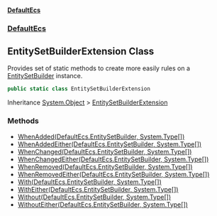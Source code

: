 #### [DefaultEcs](./index.md 'index')
### [DefaultEcs](./DefaultEcs.md 'DefaultEcs')
## EntitySetBuilderExtension Class
Provides set of static methods to create more easily rules on a [EntitySetBuilder](./DefaultEcs-EntitySetBuilder.md 'DefaultEcs.EntitySetBuilder') instance.  
```C#
public static class EntitySetBuilderExtension
```
Inheritance [System.Object](https://docs.microsoft.com/en-us/dotnet/api/System.Object 'System.Object') &gt; [EntitySetBuilderExtension](./DefaultEcs-EntitySetBuilderExtension.md 'DefaultEcs.EntitySetBuilderExtension')  
### Methods
- [WhenAdded(DefaultEcs.EntitySetBuilder, System.Type[])](./DefaultEcs-EntitySetBuilderExtension-WhenAdded(DefaultEcs-EntitySetBuilder_System-Type--).md 'DefaultEcs.EntitySetBuilderExtension.WhenAdded(DefaultEcs.EntitySetBuilder, System.Type[])')
- [WhenAddedEither(DefaultEcs.EntitySetBuilder, System.Type[])](./DefaultEcs-EntitySetBuilderExtension-WhenAddedEither(DefaultEcs-EntitySetBuilder_System-Type--).md 'DefaultEcs.EntitySetBuilderExtension.WhenAddedEither(DefaultEcs.EntitySetBuilder, System.Type[])')
- [WhenChanged(DefaultEcs.EntitySetBuilder, System.Type[])](./DefaultEcs-EntitySetBuilderExtension-WhenChanged(DefaultEcs-EntitySetBuilder_System-Type--).md 'DefaultEcs.EntitySetBuilderExtension.WhenChanged(DefaultEcs.EntitySetBuilder, System.Type[])')
- [WhenChangedEither(DefaultEcs.EntitySetBuilder, System.Type[])](./DefaultEcs-EntitySetBuilderExtension-WhenChangedEither(DefaultEcs-EntitySetBuilder_System-Type--).md 'DefaultEcs.EntitySetBuilderExtension.WhenChangedEither(DefaultEcs.EntitySetBuilder, System.Type[])')
- [WhenRemoved(DefaultEcs.EntitySetBuilder, System.Type[])](./DefaultEcs-EntitySetBuilderExtension-WhenRemoved(DefaultEcs-EntitySetBuilder_System-Type--).md 'DefaultEcs.EntitySetBuilderExtension.WhenRemoved(DefaultEcs.EntitySetBuilder, System.Type[])')
- [WhenRemovedEither(DefaultEcs.EntitySetBuilder, System.Type[])](./DefaultEcs-EntitySetBuilderExtension-WhenRemovedEither(DefaultEcs-EntitySetBuilder_System-Type--).md 'DefaultEcs.EntitySetBuilderExtension.WhenRemovedEither(DefaultEcs.EntitySetBuilder, System.Type[])')
- [With(DefaultEcs.EntitySetBuilder, System.Type[])](./DefaultEcs-EntitySetBuilderExtension-With(DefaultEcs-EntitySetBuilder_System-Type--).md 'DefaultEcs.EntitySetBuilderExtension.With(DefaultEcs.EntitySetBuilder, System.Type[])')
- [WithEither(DefaultEcs.EntitySetBuilder, System.Type[])](./DefaultEcs-EntitySetBuilderExtension-WithEither(DefaultEcs-EntitySetBuilder_System-Type--).md 'DefaultEcs.EntitySetBuilderExtension.WithEither(DefaultEcs.EntitySetBuilder, System.Type[])')
- [Without(DefaultEcs.EntitySetBuilder, System.Type[])](./DefaultEcs-EntitySetBuilderExtension-Without(DefaultEcs-EntitySetBuilder_System-Type--).md 'DefaultEcs.EntitySetBuilderExtension.Without(DefaultEcs.EntitySetBuilder, System.Type[])')
- [WithoutEither(DefaultEcs.EntitySetBuilder, System.Type[])](./DefaultEcs-EntitySetBuilderExtension-WithoutEither(DefaultEcs-EntitySetBuilder_System-Type--).md 'DefaultEcs.EntitySetBuilderExtension.WithoutEither(DefaultEcs.EntitySetBuilder, System.Type[])')
